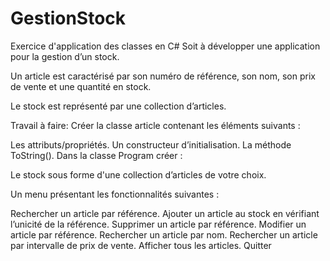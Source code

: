 # GestionStock
Exercice d'application des classes en C#
Soit à développer une application pour la gestion d’un stock.

Un article est caractérisé par son numéro de référence, son nom, son prix de vente et une quantité en stock.

Le stock est représenté par une collection d’articles.

Travail à faire:
Créer la classe article contenant les éléments suivants :

Les attributs/propriétés.
Un constructeur d’initialisation.
La méthode ToString().
Dans la classe Program créer :

Le stock sous forme d'une collection d’articles de votre choix.

Un menu présentant les fonctionnalités suivantes :

Rechercher un article par référence.
Ajouter un article au stock en vérifiant l’unicité de la référence.
Supprimer un article par référence.
Modifier un article par référence.
Rechercher un article par nom.
Rechercher un article par intervalle de prix de vente.
Afficher tous les articles.
Quitter
